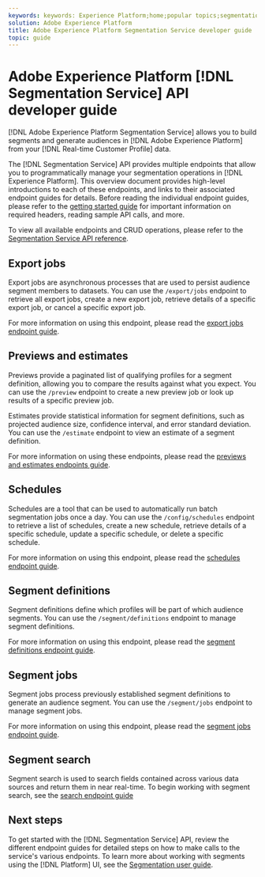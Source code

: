 ```yaml
---
keywords: keywords: Experience Platform;home;popular topics;segmentation;Segmentation;Segmentation Service;API;api;
solution: Adobe Experience Platform
title: Adobe Experience Platform Segmentation Service developer guide
topic: guide
---
```


# Adobe Experience Platform [!DNL Segmentation Service] API developer guide

[!DNL Adobe Experience Platform Segmentation Service] allows you to build segments and generate audiences in [!DNL Adobe Experience Platform] from your [!DNL Real-time Customer Profile] data.

The [!DNL Segmentation Service] API provides multiple endpoints that allow you to programmatically manage your segmentation operations in [!DNL Experience Platform]. This overview document provides high-level introductions to each of these endpoints, and links to their associated endpoint guides for details. Before reading the individual endpoint guides, please refer to the [getting started guide](./getting-started.md) for important information on required headers, reading sample API calls, and more.

To view all available endpoints and CRUD operations, please refer to the [Segmentation Service API reference](https://www.adobe.io/apis/experienceplatform/home/api-reference.html#!acpdr/swagger-specs/segmentation.yaml).

## Export jobs

Export jobs are asynchronous processes that are used to persist audience segment members to datasets. You can use the `/export/jobs` endpoint to retrieve all export jobs, create a new export job, retrieve details of a specific export job, or cancel a specific export job.

For more information on using this endpoint, please read the [export jobs endpoint guide](./export-jobs.md).

## Previews and estimates

Previews provide a paginated list of qualifying profiles for a segment definition, allowing you to compare the results against what you expect. You can use the `/preview` endpoint to create a new preview job or look up results of a specific preview job.

Estimates provide statistical information for segment definitions, such as projected audience size, confidence interval, and error standard deviation. You can use the `/estimate` endpoint to view an estimate of a segment definition. 

For more information on using these endpoints, please read the [previews and estimates endpoints guide](./previews-and-estimates.md). 

## Schedules

Schedules are a tool that can be used to automatically run batch segmentation jobs once a day. You can use the `/config/schedules` endpoint to retrieve a list of schedules, create a new schedule, retrieve details of a specific schedule, update a specific schedule, or delete a specific schedule. 

For more information on using this endpoint, please read the [schedules endpoint guide](./schedules.md). 

## Segment definitions

Segment definitions define which profiles will be part of which audience segments. You can use the `/segment/definitions` endpoint to manage segment definitions.

For more information on using this endpoint, please read the [segment definitions endpoint guide](./segment-definitions.md). 

## Segment jobs

Segment jobs process previously established segment definitions to generate an audience segment. You can use the `/segment/jobs` endpoint to manage segment jobs.

For more information on using this endpoint, please read the [segment jobs endpoint guide](./segment-jobs.md).

## Segment search

Segment search is used to search fields contained across various data sources and return them in near real-time. To begin working with segment search, see the [search endpoint guide](segment-search.md)

## Next steps

To get started with the [!DNL Segmentation Service] API, review the different endpoint guides for detailed steps on how to make calls to the service's various endpoints. To learn more about working with segments using the [!DNL Platform] UI, see the [Segmentation user guide](../ui/overview.md).